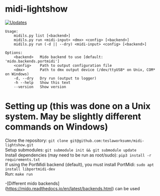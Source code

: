 # midi-lightshow
[![Updates](https://pyup.io/repos/github/bookdude13/midi-lightshow/shield.svg)](https://pyup.io/repos/github/bookdude13/midi-lightshow/)


```
Usage:  
    midils.py list [<backend>]  
    midils.py run <midi-input> <dmx> <config> [<backend>]  
    midils.py run (-d || --dry) <midi-input> <config> [<backend>]  

Options:  
    <backend>   Mido backend to use [default: 'mido.backends.portmidi']  
    <config>    Path to output configuration file  
    <dmx>       Path to dmx output device (/dev/ttyUSB* on Unix, COM* on Windows)  
    -d, --dry   Dry run (output to logger)  
    -h --help   Show this text  
    --version   Show version  
```

# Setting up (this was done on a Unix system. May be slightly different commands on Windows)  
Clone the repository: `git clone git@github.com:teslaworksumn/midi-lightshow.git`  
Setup submodules: `git submodule init && git submodule update`  
Install dependencies (may need to be run as root/sudo): `pip3 install -r requirements.txt`  
If using the PortMidi backend (default), you must install PortMidi: `sudo apt install libportmidi-dev`  
Run: `make run`

-[Different mido backends] (https://mido.readthedocs.io/en/latest/backends.html) can be used  
